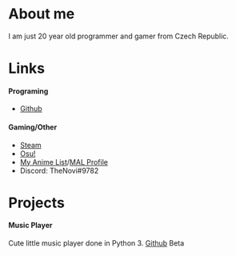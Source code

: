 # About me
I am just 20 year old programmer and gamer from Czech Republic.

# Links
#### Programing
- [Github](https://github.com/TheNovi)

#### Gaming/Other
- [Steam](http://steamcommunity.com/id/TheNovi)
- [Osu!](https://osu.ppy.sh/users/10885395)
- [My Anime List](https://myanimelist.net/animelist/TheNovi)/[MAL Profile](https://myanimelist.net/profile/TheNovi)
- Discord: TheNovi#9782

# Projects
#### Music Player
Cute little music player done in Python 3.
[Github](https://github.com/TheNovi/Music-Player)
Beta